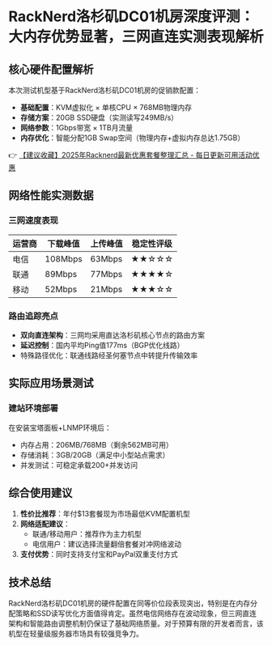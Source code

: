 # RackNerd洛杉矶DC01机房深度评测：大内存优势显著，三网直连实测表现解析

## 核心硬件配置解析
本次测试机型基于RackNerd洛杉矶DC01机房的促销款配置：
- **基础配置**：KVM虚拟化 × 单核CPU × 768MB物理内存
- **存储方案**：20GB SSD硬盘（实测读写249MB/s）
- **网络参数**：1Gbps带宽 × 1TB月流量
- **内存优化**：智能分配1GB Swap空间（物理内存+虚拟内存总达1.75GB）

👉 [【建议收藏】2025年Racknerd最新优惠套餐整理汇总 - 每日更新可用活动优惠](https://bit.ly/Rack_Nerd)

## 网络性能实测数据
### 三网速度表现
| 运营商 | 下载峰值 | 上传峰值 | 稳定性评级 |
|--------|----------|----------|------------|
| 电信   | 108Mbps  | 63Mbps   | ★★☆☆☆      |
| 联通   | 89Mbps   | 77Mbps   | ★★★★☆      |
| 移动   | 52Mbps   | 21Mbps   | ★★★☆☆      |

### 路由追踪亮点
- **双向直连架构**：三网均采用直达洛杉矶核心节点的路由方案
- **延迟控制**：国内平均Ping值177ms（BGP优化线路）
- 特殊路径优化：联通线路经圣何塞节点中转提升传输效率

## 实际应用场景测试
### 建站环境部署
在安装宝塔面板+LNMP环境后：
- 内存占用：206MB/768MB（剩余562MB可用）
- 存储消耗：3GB/20GB（满足中小型站点需求）
- 并发测试：可稳定承载200+并发访问

## 综合使用建议
1. **性价比推荐**：年付$13套餐现为市场最低KVM配置机型
2. **网络适配建议**：
   - 联通/移动用户：推荐作为主力机型
   - 电信用户：建议选择流量翻倍套餐对冲网络波动
3. **支付优势**：同时支持支付宝和PayPal双重支付方式

## 技术总结
RackNerd洛杉矶DC01机房的硬件配置在同等价位段表现突出，特别是在内存分配策略和SSD读写优化方面值得肯定。虽然电信网络存在波动现象，但三网直连架构和智能路由调整机制仍保证了基础网络质量。对于预算有限的开发者而言，该机型在轻量级服务器市场具有较强竞争力。